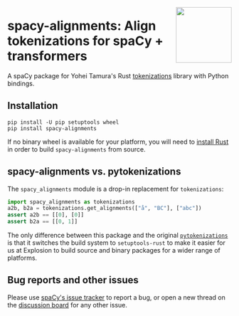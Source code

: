 <a href="https://explosion.ai"><img src="https://explosion.ai/assets/img/logo.svg" width="125" height="125" align="right" /></a>

# spacy-alignments: Align tokenizations for spaCy + transformers

A spaCy package for Yohei Tamura's Rust
[tokenizations](https://github.com/tamuhey/tokenizations/) library with Python
bindings.

## Installation

```
pip install -U pip setuptools wheel
pip install spacy-alignments
```

If no binary wheel is available for your platform, you will need to [install
Rust](https://www.rust-lang.org/tools/install) in order to build
`spacy-alignments` from source.

## spacy-alignments vs. pytokenizations

The `spacy_alignments` module is a drop-in replacement for `tokenizations`:

```python
import spacy_alignments as tokenizations
a2b, b2a = tokenizations.get_alignments(["å", "BC"], ["abc"])
assert a2b == [[0], [0]]
assert b2a == [[0, 1]]
```

The only difference between this package and the original
[`pytokenizations`](https://pypi.org/project/pytokenizations/) is that it
switches the build system to `setuptools-rust` to make it easier for us at
Explosion to build source and binary packages for a wider range of platforms.

## Bug reports and other issues

Please use [spaCy's issue tracker](https://github.com/explosion/spaCy/issues) to report a bug, or open a new thread on the
[discussion board](https://github.com/explosion/spaCy/discussions)
for any other issue.
